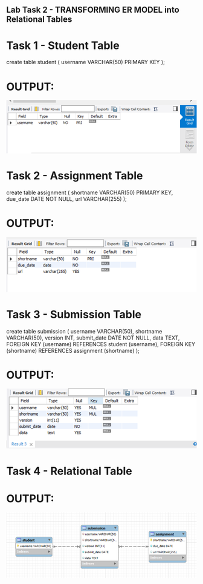 ## Lab Task 2 - TRANSFORMING ER MODEL into Relational Tables

# Task 1 - Student Table

create table student (
username VARCHAR(50) PRIMARY KEY
);

# OUTPUT:
<img src="Task2Task1.png">

# Task 2 - Assignment Table

create table assignment (
shortname VARCHAR(50) PRIMARY KEY,
due_date DATE NOT NULL,
url VARCHAR(255)
);

# OUTPUT:
<img src="Task2Task2.png">

# Task 3 - Submission Table

create table submission (
username VARCHAR(50),
shortname VARCHAR(50),
version INT,
submit_date DATE NOT NULL,
data TEXT,
FOREIGN KEY (username) REFERENCES student (username),
FOREIGN KEY (shortname) REFERENCES assignment (shortname)
);

# OUTPUT:
<img src="Task2Task3.png">

# Task 4 - Relational Table

# OUTPUT:
<img src="Relational Table.png">






